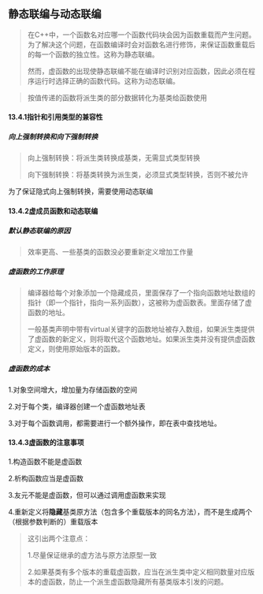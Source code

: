 ## 静态联编与动态联编

> 在C++中，一个函数名对应哪一个函数代码块会因为函数重载而产生问题。为了解决这个问题，在函数编译时会对函数名进行修饰，来保证函数重载后的每一个函数的独立性。这称为静态联编。
>
> 然而，虚函数的出现使静态联编不能在编译时识别对应函数，因此必须在程序运行时选择正确的函数代码。这称为动态联编。

> 按值传递的函数将派生类的部分数据转化为基类给函数使用

#### 13.4.1指针和引用类型的兼容性

##### 向上强制转换和向下强制转换

> 向上强制转换：将派生类转换成基类，无需显式类型转换
>
> 向下强制转换：将基类转换为派生类，必须显式类型转换，否则不被允许

为了保证隐式向上强制转换，需要使用动态联编

#### 13.4.2虚成员函数和动态联编

##### 默认静态联编的原因

> 效率更高、一些基类的函数没必要重新定义增加工作量

##### 虚函数的工作原理

> 编译器给每个对象添加一个隐藏成员，里面保存了一个指向函数地址数组的指针（即一个指针，指向一系列函数），这被称为虚函数表。里面存储了虚函数的地址。
>
> 一般基类声明中带有virtual关键字的函数地址被存入数组，如果派生类提供了虚函数的新定义，则将取代这个函数地址。如果派生类并没有提供虚函数定义，则使用原始版本的函数。

##### 虚函数的成本

1.对象空间增大，增加量为存储函数的空间

2.对于每个类，编译器创建一个虚函数地址表

3.对于每个函数调用，都需要进行一个额外操作，即在表中查找地址。

#### 13.4.3虚函数的注意事项

1.构造函数不能是虚函数

2.析构函数应当是虚函数

3.友元不能是虚函数，但可以通过调用虚函数来实现

4.重新定义将**隐藏**基类原方法（包含多个重载版本的同名方法），而不是生成两个（根据参数判断的）重载版本

> 这引出两个注意点：
>
> 1.尽量保证继承的虚方法与原方法原型一致
>
> 2.如果基类有多个版本的重载虚函数，应当在派生类中定义相同数量对应版本的虚函数，防止一个派生虚函数隐藏所有基类版本引发的问题。


